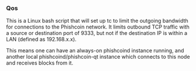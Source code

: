 ### Qos ###

This is a Linux bash script that will set up tc to limit the outgoing bandwidth for connections to the Phishcoin network. It limits outbound TCP traffic with a source or destination port of 9333, but not if the destination IP is within a LAN (defined as 192.168.x.x).

This means one can have an always-on phishcoind instance running, and another local phishcoind/phishcoin-qt instance which connects to this node and receives blocks from it.
